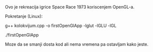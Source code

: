 Ovo je rekreacija igrice Space Race 1973 koriscenjem OpenGL-a.


Pokretanje (Linux): 

g++ kolokvijum.cpp -o firstOpenGlApp -lglut -lGLU -lGL

./firstOpenGlApp 


Moze da se smanji dosta kod ali nema vremena pa ostavljam kako jeste.



